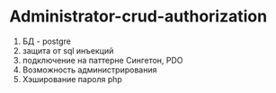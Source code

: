 # Administrator-crud-authorization
1. БД  - postgre
3. защита от sql инъекций
4. подключение на паттерне Сингетон, PDO
5. Возможность администрирования
6. Хэширование пароля php
